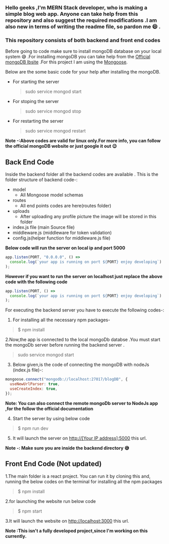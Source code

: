 ### Hello geeks ,I'm MERN Stack developer, who is making a simple blog web app. Anyone can take help from this repository and also suggest the required modifications .I am also new in terms of writing the readme file, so pardon me :smile: .

### This repository consists of both backend and front end codes

Before going to code make sure to install mongoDB database on your local system :sweat_smile: .For installing mongoDB you can take help from the [Official mongoDB Ibsite](https://docs.mongodb.com/manual/installation/) .For this project I am using the [Mongoose](https://mongoosejs.com/).

Below are the some basic code for your help after installing the mongoDB.

- For starting the server
  > sudo service mongod start
- For stoping the server
  > sudo service mongod stop
- For restarting the server
  > sudo service mongod restart

**Note -:Above codes are valid for linux only.For more info, you can follow the official mongoDB website or just google it out :wink:**

## **Back End Code**

Inside the backend folder all the backend codes are available . This is the folder structure of backend code-:

- model
  - All Mongoose model schemas
- routes
  - All end points codes are here(routes folder)
- uploads
  - After uploading any profile picture the image will be stored in this folder
- index.js file (main Source file)
- middleware.js (middleware for token validation)
- config.js(helper function for middleware.js file)

**Below code will run the server on local ip and port 5000**

```javascript
app.listen(PORT, "0.0.0.0", () =>
  console.log(`your app is running on port ${PORT} enjoy developing`)
);
```

**However if you want to run the server on localhost just replace the above code with the following code**

```javascript
app.listen(PORT, () =>
  console.log(`your app is running on port ${PORT} enjoy developing`)
);
```

For executing the backend server you have to execute the following codes-:

1. For installing all the necessary npm packages-

> \$ npm install

2.Now,the app is connected to the local mongoDb databse .You must start the mongoDb server before running the backend server .

> sudo service mongod start

3. Below given,is the code of connecting the mongoDB with nodeJs (index.js file)-:

```javascript
mongoose.connect("mongodb://localhost:27017/blogDB", {
  useNewUrlParser: true,
  useCreateIndex: true,
});
```

**Note: You can also connect the remote mongoDb server to NodeJs app ,for the follow the official documentation**

4. Start the server by using below code

> \$ npm run dev

5. It will launch the server on [http://[Your IP address]:5000](http://localhost:5000) this url.

**Note -: Make sure you are inside the backend directory :sweat_smile:**

## **Front End Code (Not updated)**

1.The main folder is a react project. You can run it by cloning this and, running the below codes on the terminal for installing all the npm packages

> \$ npm install

2.for launching the website run below code

> \$ npm start

3.It will launch the website on [http://localhost:3000](http://localhost:3000) this url.

**Note :This isn't a fully developed project,since I'm working on this currently.**

